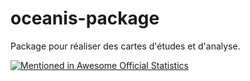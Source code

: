 # oceanis-package

Package pour réaliser des cartes d'études et d'analyse.

[![Mentioned in Awesome Official Statistics ](https://awesome.re/mentioned-badge.svg)](http://www.awesomeofficialstatistics.org)